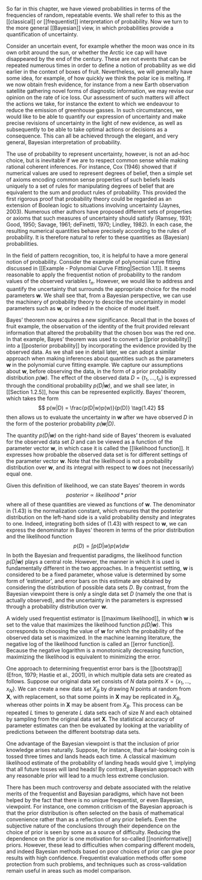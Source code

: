 So far in this chapter, we have viewed probabilities in terms of the frequencies of random, repeatable events. We shall refer to this as the [[classical]] or [[frequentist]] interpretation of probability. Now we turn to the more general [[Bayesian]] view, in which probabilities provide a quantification of uncertainty.

Consider an uncertain event, for example whether the moon was once in its own orbit around the sun, or whether the Arctic ice cap will have disappeared by the end of the century. These are not events that can be repeated numerous times in order to define a notion of probability as we did earlier in the context of boxes of fruit. Nevertheless, we will generally have some idea, for example, of how quickly we think the polar ice is melting. If we now obtain fresh evidence, for instance from a new Earth observation satellite gathering novel forms of diagnostic information, we may revise our opinion on the rate of ice loss. Our assessment of such matters will affect the actions we take, for instance the extent to which we endeavour to reduce the emission of greenhouse gasses. In such circumstances, we would like to be able to quantify our expression of uncertainty and make precise revisions of uncertainty in the light of new evidence, as well as subsequently to be able to take optimal actions or decisions as a consequence. This can all be achieved through the elegant, and very general, Bayesian interpretation of probability.

The use of probability to represent uncertainty, however, is not an ad-hoc choice, but is inevitable if we are to respect common sense while making rational coherent inferences. For instance, Cox (1946) showed that if numerical values are used to represent degrees of belief, then a simple set of axioms encoding common sense properties of such beliefs leads uniquely to a set of rules for manipulating degrees of belief that are equivalent to the sum and product rules of probability. This provided the first rigorous proof that probability theory could be regarded as an extension of Boolean logic to situations involving uncertainty (Jaynes, 2003). Numerous other authors have proposed different sets of properties or axioms that such measures of uncertainty should satisfy (Ramsey, 1931; Good, 1950; Savage, 1961; deFinetti, 1970; Lindley, 1982). In each case, the resulting numerical quantities behave precisely according to the rules of probability. It is therefore natural to refer to these quantities as (Bayesian) probabilities.

In the field of pattern recognition, too, it is helpful to have a more general notion of probability. Consider the example of polynomial curve fitting discussed in [[Example - Polynomial Curve Fitting|Section 1.1]]. It seems reasonable to apply the frequentist notion of probability to the random values of the observed variables $t_n$. However, we would like to address and quantify the uncertainty that surrounds the appropriate choice for the model parameters **w**. We shall see that, from a Bayesian perspective, we can use the machinery of probability theory to describe the uncertainty in model parameters such as **w**, or indeed in the choice of model itself.

Bayes’ theorem now acquires a new significance. Recall that in the boxes of fruit example, the observation of the identity of the fruit provided relevant information
that altered the probability that the chosen box was the red one. In that example,
Bayes’ theorem was used to convert a [[prior probability]] into a [[posterior probability]] by incorporating the evidence provided by the observed data. As we shall see in detail later, we can adopt a similar approach when making inferences about quantities such as the parameters **w** in the polynomial curve fitting example. We capture our assumptions about **w**, before observing the data, in the form of a prior probability distribution *p(**w**)*. The effect of the observed data $D = \{t_1, ..., t_n\}$ is expressed through the conditional probability *p(D|**w**)*, and we shall see later, in [[Section 1.2.5]], how this can be represented explicitly. Bayes’ theorem, which takes the form
$$
p(w|D) = \frac{p(D|w)p(w)}{p(D)}
\tag{1.42}
$$
then allows us to evaluate the uncertainty in **w** after we have observed *D* in the form of the posterior probability *p(**w**|D)*.

The quantity *p(D|**w**)* on the right-hand side of Bayes’ theorem is evaluated for the observed data set *D* and can be viewed as a function of the parameter vector **w**, in which case it is called the [[likelihood function]]. It expresses how probable the observed data set is for different settings of the parameter vector **w**. Note that the likelihood is not a probability distribution over **w**, and its integral with respect to **w** does not (necessarily) equal one.

Given this definition of likelihood, we can state Bayes’ theorem in words
$$
posterior \propto likelihood * prior
\tag{1.44}
$$
where all of these quantities are viewed as functions of **w**. The denominator in (1.43) is the normalization constant, which ensures that the posterior distribution on the left-hand side is a valid probability density and integrates to one. Indeed, integrating both sides of (1.43) with respect to **w**, we can express the denominator in Bayes’ theorem in terms of the prior distribution and the likelihood function
$$
p(D) = \int p(D|w)p(w)dw
\tag{1.45}
$$
In both the Bayesian and frequentist paradigms, the likelihood function *p(D|**w**)* plays a central role. However, the manner in which it is used is fundamentally different in the two approaches. In a frequentist setting, **w** is considered to be a fixed parameter, whose value is determined by some form of ‘estimator’, and error bars on this estimate are obtained by considering the distribution of possible data sets *D*. By contrast, from the Bayesian viewpoint there is only a single data set *D* (namely the one that is actually observed), and the uncertainty in the parameters is expressed through a probability distribution over **w**.

A widely used frequentist estimator is [[maximum likelihood]], in which **w** is set to the value that maximizes the likelihood function *p(D|**w**)*. This corresponds to choosing the value of **w** for which the probability of the observed data set is maximized. In the machine learning literature, the negative log of the likelihood function is called an [[error function]]. Because the negative logarithm is a monotonically decreasing function, maximizing the likelihood is equivalent to minimizing the error.

One approach to determining frequentist error bars is the [[bootstrap]] (Efron, 1979; Hastie et al., 2001), in which multiple data sets are created as follows. Suppose our original data set consists of *N* data points $X = \{x_1, ..., x_N\}$. We can create a new data set $X_B$ by drawing *N* points at random from **X**, with replacement, so that some points in **X** may be replicated in $X_B$, whereas other points in **X** may be absent from $X_B$. This process can be repeated *L* times to generate *L* data sets each of size *N* and each obtained by sampling from the original data set **X**. The statistical accuracy of parameter estimates can then be evaluated by looking at the variability of predictions between the different bootstrap data sets.

One advantage of the Bayesian viewpoint is that the inclusion of prior knowledge arises naturally. Suppose, for instance, that a fair-looking coin is tossed three times and lands heads each time. A classical maximum likelihood estimate of the probability of landing heads would give 1, implying that all future tosses will land heads! By contrast, a Bayesian approach with any reasonable prior will lead to a much less extreme conclusion.

There has been much controversy and debate associated with the relative merits of the frequentist and Bayesian paradigms, which have not been helped by the fact that there is no unique frequentist, or even Bayesian, viewpoint. For instance,
one common criticism of the Bayesian approach is that the prior distribution is often selected on the basis of mathematical convenience rather than as a reflection of any prior beliefs. Even the subjective nature of the conclusions through their dependence on the choice of prior is seen by some as a source of difficulty. Reducing the dependence on the prior is one motivation for so-called [[noninformative]] priors. However, these lead to difficulties when comparing different models, and indeed Bayesian methods based on poor choices of prior can give poor results with high confidence. Frequentist evaluation methods offer some protection from such problems, and techniques such as cross-validation remain useful in areas such as model comparison.
